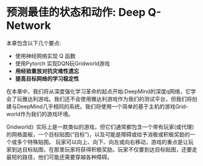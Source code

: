 # 预测最佳的状态和动作: Deep Q-Network

本章包含以下几个要点:

* 使用神经网络实现 Q 函数
* 使用Pytorch 实现DQN玩Gridworld游戏
* **用经验重放对抗灾难性遗忘**
* **提高目标网络的学习稳定性**

在本章中，我们将从深度强化学习革命的起点开始:DeepMind的深度q网络，它学会了玩雅达利游戏。我们还不会使用雅达利游戏作为我们的测试平台，但我们将创建与DeepMind几乎相同的系统。我们将使用一个简单的基于主机的游戏Grid- world作为我们的游戏环境。

Gridworld》实际上是一款类似的游戏，但它们通常都包含一个带有玩家\(或代理\)的网格面板，一个目标贴图\(“目标”\)，以及可能是障碍或给予消极或积极奖励的一个或多个特殊贴图。 玩家可以向上、向下、向左或向右移动，游戏的重点是让玩家到达目标贴图，在那里玩家将获得积极奖励。玩家不仅要到达目标贴图，还要走最短的路径，他们可能还需要穿越各种障碍。

